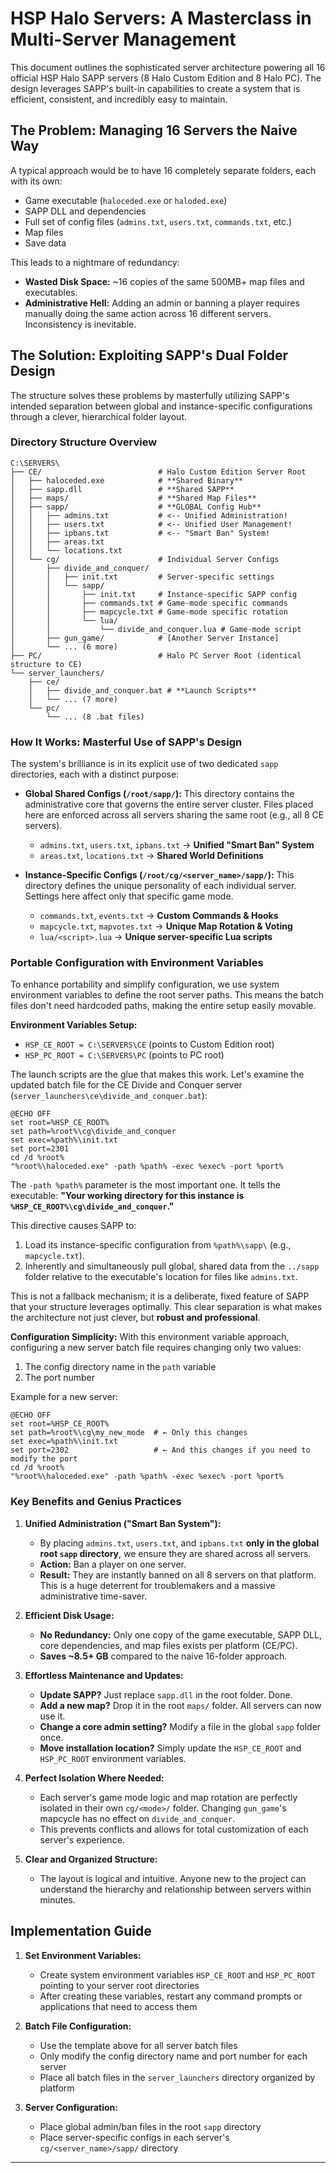 # HSP Halo Servers: A Masterclass in Multi-Server Management

This document outlines the sophisticated server architecture powering all 16 official HSP Halo SAPP servers (8 Halo Custom Edition and 8 Halo PC). The design leverages SAPP's built-in capabilities to create a system that is efficient, consistent, and incredibly easy to maintain.

## The Problem: Managing 16 Servers the Naive Way

A typical approach would be to have 16 completely separate folders, each with its own:
*   Game executable (`haloceded.exe` or `haloded.exe`)
*   SAPP DLL and dependencies
*   Full set of config files (`admins.txt`, `users.txt`, `commands.txt`, etc.)
*   Map files
*   Save data

This leads to a nightmare of redundancy:
*   **Wasted Disk Space:** ~16 copies of the same 500MB+ map files and executables.
*   **Administrative Hell:** Adding an admin or banning a player requires manually doing the same action across 16 different servers. Inconsistency is inevitable.

## The Solution: Exploiting SAPP's Dual Folder Design

The structure solves these problems by masterfully utilizing SAPP's intended separation between global and instance-specific configurations through a clever, hierarchical folder layout.

### Directory Structure Overview

```
C:\SERVERS\
├── CE/                          # Halo Custom Edition Server Root
│   ├── haloceded.exe            # **Shared Binary**
│   ├── sapp.dll                 # **Shared SAPP**
│   ├── maps/                    # **Shared Map Files**
│   ├── sapp/                    # **GLOBAL Config Hub**
│   │   ├── admins.txt           # <-- Unified Administration!
│   │   ├── users.txt            # <-- Unified User Management!
│   │   ├── ipbans.txt           # <-- "Smart Ban" System!
│   │   ├── areas.txt
│   │   └── locations.txt
│   └── cg/                      # Individual Server Configs
│       ├── divide_and_conquer/
│       │   ├── init.txt         # Server-specific settings
│       │   └── sapp/
│       │       ├── init.txt     # Instance-specific SAPP config
│       │       ├── commands.txt # Game-mode specific commands
│       │       ├── mapcycle.txt # Game-mode specific rotation
│       │       └── lua/
│       │           └── divide_and_conquer.lua # Game-mode script
│       ├── gun_game/            # [Another Server Instance]
│       └── ... (6 more)
├── PC/                          # Halo PC Server Root (identical structure to CE)
└── server_launchers/
    ├── ce/
    │   ├── divide_and_conquer.bat # **Launch Scripts**
    │   └── ... (7 more)
    └── pc/
        └── ... (8 .bat files)
```

### How It Works: Masterful Use of SAPP's Design

The system's brilliance is in its explicit use of two dedicated `sapp` directories, each with a distinct purpose:

*   **Global Shared Configs (`/root/sapp/`):** This directory contains the administrative core that governs the entire server cluster. Files placed here are enforced across all servers sharing the same root (e.g., all 8 CE servers).
    *   `admins.txt`, `users.txt`, `ipbans.txt` → **Unified "Smart Ban" System**
    *   `areas.txt`, `locations.txt` → **Shared World Definitions**

*   **Instance-Specific Configs (`/root/cg/<server_name>/sapp/`):** This directory defines the unique personality of each individual server. Settings here affect only that specific game mode.
    *   `commands.txt`, `events.txt` → **Custom Commands & Hooks**
    *   `mapcycle.txt`, `mapvotes.txt` → **Unique Map Rotation & Voting**
    *   `lua/<script>.lua` → **Unique server-specific Lua scripts**

### Portable Configuration with Environment Variables

To enhance portability and simplify configuration, we use system environment variables to define the root server paths. This means the batch files don't need hardcoded paths, making the entire setup easily movable.

**Environment Variables Setup:**
- `HSP_CE_ROOT = C:\SERVERS\CE` (points to Custom Edition root)
- `HSP_PC_ROOT = C:\SERVERS\PC` (points to PC root)

The launch scripts are the glue that makes this work. Let's examine the updated batch file for the CE Divide and Conquer server (`server_launchers\ce\divide_and_conquer.bat`):

```batch
@ECHO OFF
set root=%HSP_CE_ROOT%
set path=%root%\cg\divide_and_conquer
set exec=%path%\init.txt
set port=2301
cd /d %root%
"%root%\haloceded.exe" -path %path% -exec %exec% -port %port%
```

The `-path %path%` parameter is the most important one. It tells the executable: **"Your working directory for this instance is `%HSP_CE_ROOT%\cg\divide_and_conquer`."**

This directive causes SAPP to:
1.  Load its instance-specific configuration from `%path%\sapp\` (e.g., `mapcycle.txt`).
2.  Inherently and simultaneously pull global, shared data from the `../sapp` folder relative to the executable's location for files like `admins.txt`.

This is not a fallback mechanism; it is a deliberate, fixed feature of SAPP that your structure leverages optimally. This clear separation is what makes the architecture not just clever, but **robust and professional**.

**Configuration Simplicity:** With this environment variable approach, configuring a new server batch file requires changing only two values:
1. The config directory name in the `path` variable
2. The port number

Example for a new server:
```batch
@ECHO OFF
set root=%HSP_CE_ROOT%
set path=%root%\cg\my_new_mode  # ← Only this changes
set exec=%path%\init.txt
set port=2302                   # ← And this changes if you need to modify the port
cd /d %root%
"%root%\haloceded.exe" -path %path% -exec %exec% -port %port%
```

### Key Benefits and Genius Practices

1.  **Unified Administration ("Smart Ban System"):**
    *   By placing `admins.txt`, `users.txt`, and `ipbans.txt` **only in the global root `sapp` directory**, we ensure they are shared across all servers.
    *   **Action:** Ban a player on one server.
    *   **Result:** They are instantly banned on all 8 servers on that platform. This is a huge deterrent for troublemakers and a massive administrative time-saver.

2.  **Efficient Disk Usage:**
    *   **No Redundancy:** Only one copy of the game executable, SAPP DLL, core dependencies, and map files exists per platform (CE/PC).
    *   **Saves ~8.5+ GB** compared to the naive 16-folder approach.

3.  **Effortless Maintenance and Updates:**
    *   **Update SAPP?** Just replace `sapp.dll` in the root folder. Done.
    *   **Add a new map?** Drop it in the root `maps/` folder. All servers can now use it.
    *   **Change a core admin setting?** Modify a file in the global `sapp` folder once.
    *   **Move installation location?** Simply update the `HSP_CE_ROOT` and `HSP_PC_ROOT` environment variables.

4.  **Perfect Isolation Where Needed:**
    *   Each server's game mode logic and map rotation are perfectly isolated in their own `cg/<mode>/` folder. Changing `gun_game`'s mapcycle has no effect on `divide_and_conquer`.
    *   This prevents conflicts and allows for total customization of each server's experience.

5.  **Clear and Organized Structure:**
    *   The layout is logical and intuitive. Anyone new to the project can understand the hierarchy and relationship between servers within minutes.

## Implementation Guide

1.  **Set Environment Variables:**
    - Create system environment variables `HSP_CE_ROOT` and `HSP_PC_ROOT` pointing to your server root directories
    - After creating these variables, restart any command prompts or applications that need to access them

2.  **Batch File Configuration:**
    - Use the template above for all server batch files
    - Only modify the config directory name and port number for each server
    - Place all batch files in the `server_launchers` directory organized by platform

3.  **Server Configuration:**
    - Place global admin/ban files in the root `sapp` directory
    - Place server-specific configs in each server's `cg/<server_name>/sapp/` directory

---